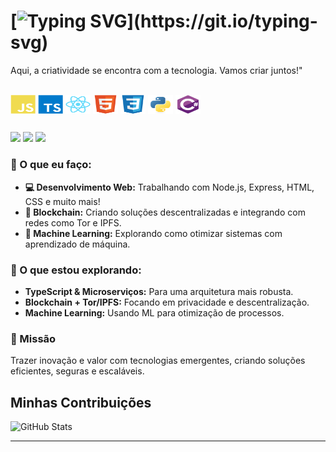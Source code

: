 # [![Typing SVG](https://readme-typing-svg.herokuapp.com?font=Fira+Code&size=24&pause=1000&color=000000&width=600&lines=Hello!+Meu+nome+é+Adílio+sou+Desenvolvedor!.;Sejam+bem+vindos%2C+esse+é+meu+GitHub.)](https://git.io/typing-svg)


Aqui, a criatividade se encontra com a tecnologia. Vamos criar juntos!"

<div style="display: inline_block"><br>
  <img align="center" alt="Rafa-Js" height="30" width="40" src="https://raw.githubusercontent.com/devicons/devicon/master/icons/javascript/javascript-plain.svg">
  <img align="center" alt="Rafa-Ts" height="30" width="40" src="https://raw.githubusercontent.com/devicons/devicon/master/icons/typescript/typescript-plain.svg">
  <img align="center" alt="Rafa-React" height="30" width="40" src="https://raw.githubusercontent.com/devicons/devicon/master/icons/react/react-original.svg">
  <img align="center" alt="Rafa-HTML" height="30" width="40" src="https://raw.githubusercontent.com/devicons/devicon/master/icons/html5/html5-original.svg">
  <img align="center" alt="Rafa-CSS" height="30" width="40" src="https://raw.githubusercontent.com/devicons/devicon/master/icons/css3/css3-original.svg">
  <img align="center" alt="Rafa-Python" height="30" width="40" src="https://raw.githubusercontent.com/devicons/devicon/master/icons/python/python-original.svg">
  <img align="center" alt="Rafa-Csharp" height="30" width="40" src="https://raw.githubusercontent.com/devicons/devicon/master/icons/csharp/csharp-original.svg">
</div>
  
  ##
 
<div> 
  <a href="https://www.instagram.com/adilio.dossantos.73?igsh=emZobzVlbXVnbmFm" target="_blank"><img src="https://img.shields.io/badge/-Instagram-%23E4405F?style=for-the-badge&logo=instagram&logoColor=white" target="_blank"></a>
  <a href = "mailto:contatorafaballerini@gmail.com"><img src="https://img.shields.io/badge/-Gmail-%23333?style=for-the-badge&logo=gmail&logoColor=white" target="_blank"></a>
   <a href="https://www.linkedin.com/in/adilio-santos-9048b8220/" target="_blank"><img src="https://img.shields.io/badge/-LinkedIn-%230077B5?style=for-the-badge&logo=linkedin&logoColor=white" target="_blank"></a> 
   
</div>

### 🚀 O que eu faço:
- **💻 Desenvolvimento Web:** Trabalhando com Node.js, Express, HTML, CSS e muito mais!
- **🔗 Blockchain:** Criando soluções descentralizadas e integrando com redes como Tor e IPFS.
- **🤖 Machine Learning:** Explorando como otimizar sistemas com aprendizado de máquina.

### 🌱 O que estou explorando:
- **TypeScript & Microserviços:** Para uma arquitetura mais robusta.
- **Blockchain + Tor/IPFS:** Focando em privacidade e descentralização.
- **Machine Learning:** Usando ML para otimização de processos.

### 🎯 Missão
Trazer inovação e valor com tecnologias emergentes, criando soluções eficientes, seguras e escaláveis.

## Minhas Contribuições
![GitHub Stats](https://github-readme-stats.vercel.app/api?username=edblas&theme=transparent&bg_color=000&border_color=30A3DC&show_icons=true&icon_color=1&title_color=4&text_color=FFF)



---

